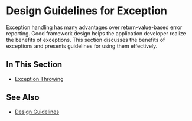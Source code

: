 # Design Guidelines for Exception

Exception handling has many advantages over return-value-based error reporting. Good framework design helps the
application developer realize the benefits of exceptions. This section discusses the benefits of exceptions and
presents guidelines for using them effectively.

## In This Section

* [Exception Throwing](exception_throwing.md)

## See Also

* [Design Guidelines](design_guidelines.md)